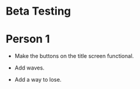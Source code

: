 # Beta Testing

# Person 1
- Make the buttons on the title screen functional.

- Add waves.

- Add a way to lose.
